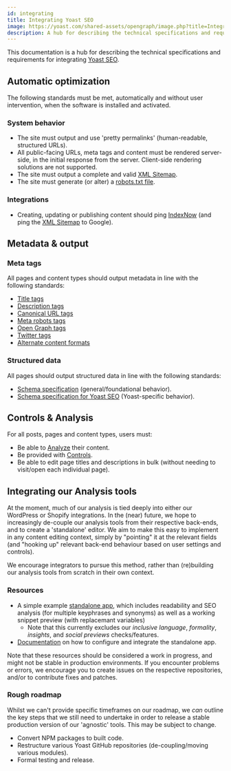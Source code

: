 ```yaml
---
id: integrating
title: Integrating Yoast SEO
image: https://yoast.com/shared-assets/opengraph/image.php?title=Integrating%20Yoast%20SEO
description: A hub for describing the technical specifications and requirements for integrating Yoast SEO.
---
```

This documentation is a hub for describing the technical specifications and requirements for integrating [Yoast SEO](https://yoast.com/wordpress/plugins/seo/).

## Automatic optimization
The following standards must be met, automatically and without user intervention, when the software is installed and activated.
### System behavior
* The site must output and use 'pretty permalinks' (human-readable, structured URLs).
* All public-facing URLs, meta tags and content must be rendered server-side, in the initial response from the server. Client-side rendering solutions are not supported.
* The site must output a complete and valid [XML Sitemap](features/xml-sitemaps/functional-specification.md).
* The site must generate (or alter) a [robots.txt file](features/robots-txt/functional-specification.md).

### Integrations
* Creating, updating or publishing content should ping [IndexNow](features/integrations/indexnow.md) (and ping the [XML Sitemap](features/xml-sitemaps/functional-specification.md) to Google).
## Metadata & output
### Meta tags
All pages and content types should output metadata in line with the following standards:

* [Title tags](features/seo-tags/titles/functional-specification.md)
* [Description tags](features/seo-tags/descriptions/functional-specification.md)
* [Canonical URL tags](features/seo-tags/canonical-urls/functional-specification.md)
* [Meta robots tags](features/seo-tags/meta-robots/functional-specification.md)
* [Open Graph tags](features/opengraph/functional-specification.md)
* [Twitter tags](features/twitter/functional-specification.md)
* [Alternate content formats](/features/alternate-formats/)

### Structured data
All pages should output structured data in line with the following standards:

* [Schema specification](features/schema/functional-specification.md) (general/foundational behavior).
* [Schema specification for Yoast SEO](features/schema/plugins/yoast-seo.md) (Yoast-specific behavior).

## Controls & Analysis
For all posts, pages and content types, users must:

* Be able to [Analyze](features/analysis/overview.md) their content.
* Be provided with [Controls](features/controls/overview.md).
* Be able to edit page titles and descriptions in bulk (without needing to visit/open each individual page).

## Integrating our Analysis tools
At the moment, much of our analysis is tied deeply into either our WordPress or Shopify integrations. In the (near) future, we hope to increasingly de-couple our analysis tools from their respective back-ends, and to create a 'standalone' editor. 
We aim to make this easy to implement in any content editing context, simply by "pointing" it at the relevant fields (and "hooking up" relevant back-end behaviour based on user settings and controls).

We encourage integrators to pursue this method, rather than (re)building our analysis tools from scratch in their own context.

### Resources

* A simple example [standalone app](https://github.com/Yoast/wordpress-seo/tree/feature/agnostic-analysis/apps/seo-integration), which includes readability and SEO analysis (for multiple keyphrases and synonyms) as well as a working snippet preview (with replacemant variables)
  * Note that this currently excludes our *inclusive language*, *formality*, *insights*, and *social previews* checks/features.
* [Documentation](https://github.com/Yoast/wordpress-seo/tree/feature/agnostic-analysis/packages/seo-integration) on how to configure and integrate the standalone app.

Note that these resources should be considered a work in progress, and might not be stable in production environments.
If you encounter problems or errors, we encourage you to create issues on the respective repositories, and/or to contribute fixes and patches. 

### Rough roadmap
Whilst we can't provide specific timeframes on our roadmap, we *can* outline the key steps that we still need to undertake in order to release a stable production version of our 'agnostic' tools.
This may be subject to change.

* Convert NPM packages to built code.
* Restructure various Yoast GitHub repositories (de-coupling/moving various modules).
* Formal testing and release.
